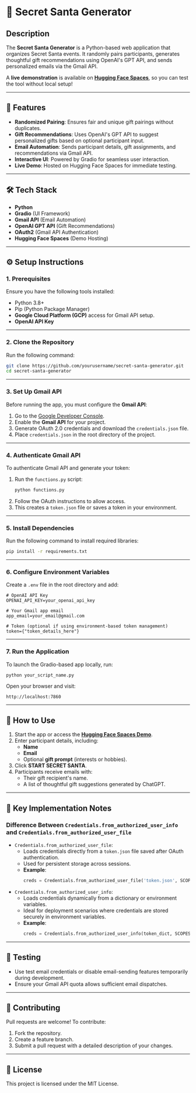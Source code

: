 # 🎅 **Secret Santa Generator**  

## **Description**  
The **Secret Santa Generator** is a Python-based web application that organizes Secret Santa events. It randomly pairs participants, generates thoughtful gift recommendations using OpenAI's GPT API, and sends personalized emails via the Gmail API.  

A **live demonstration** is available on [**Hugging Face Spaces**](https://huggingface.co/spaces/your_space_link), so you can test the tool without local setup!  

---

## 🚀 **Features**  
- **Randomized Pairing**: Ensures fair and unique gift pairings without duplicates.  
- **Gift Recommendations**: Uses OpenAI's GPT API to suggest personalized gifts based on optional participant input.  
- **Email Automation**: Sends participant details, gift assignments, and recommendations via Gmail API.  
- **Interactive UI**: Powered by Gradio for seamless user interaction.  
- **Live Demo**: Hosted on Hugging Face Spaces for immediate testing.  

---

## 🛠️ **Tech Stack**  
- **Python**  
- **Gradio** (UI Framework)  
- **Gmail API** (Email Automation)  
- **OpenAI GPT API** (Gift Recommendations)  
- **OAuth2** (Gmail API Authentication)  
- **Hugging Face Spaces** (Demo Hosting)  

---

## ⚙️ **Setup Instructions**

### 1. **Prerequisites**  
Ensure you have the following tools installed:  
- Python 3.8+  
- Pip (Python Package Manager)  
- **Google Cloud Platform (GCP)** access for Gmail API setup.  
- **OpenAI API Key**  

---

### 2. **Clone the Repository**  
Run the following command:  
```bash
git clone https://github.com/yourusername/secret-santa-generator.git
cd secret-santa-generator
```

---

### 3. **Set Up Gmail API**  
Before running the app, you must configure the **Gmail API**:  
1. Go to the [Google Developer Console](https://console.cloud.google.com/).  
2. Enable the **Gmail API** for your project.  
3. Generate OAuth 2.0 credentials and download the `credentials.json` file.  
4. Place `credentials.json` in the root directory of the project.  

---

### 4. **Authenticate Gmail API**  
To authenticate Gmail API and generate your token:  
1. Run the `functions.py` script:  
   ```bash
   python functions.py
   ```
2. Follow the OAuth instructions to allow access.  
3. This creates a `token.json` file or saves a token in your environment.  

---

### 5. **Install Dependencies**  
Run the following command to install required libraries:  
```bash
pip install -r requirements.txt
```

---

### 6. **Configure Environment Variables**  
Create a `.env` file in the root directory and add:  
```env
# OpenAI API Key
OPENAI_API_KEY=your_openai_api_key

# Your Gmail app email
app_email=your_email@gmail.com

# Token (optional if using environment-based token management)
token={"token_details_here"}
```

---

### 7. **Run the Application**  
To launch the Gradio-based app locally, run:  
```bash
python your_script_name.py
```
Open your browser and visit:  
```plaintext
http://localhost:7860
```

---

## 🎥 **How to Use**  
1. Start the app or access the [**Hugging Face Spaces Demo**]((https://huggingface.co/spaces/galudSla/secret-santa)).  
2. Enter participant details, including:  
   - **Name**  
   - **Email**  
   - Optional **gift prompt** (interests or hobbies).  
3. Click **START SECRET SANTA**.  
4. Participants receive emails with:  
   - Their gift recipient's name.  
   - A list of thoughtful gift suggestions generated by ChatGPT.  

---

## 🔑 **Key Implementation Notes**  

### **Difference Between `Credentials.from_authorized_user_info` and `Credentials.from_authorized_user_file`**  
- `Credentials.from_authorized_user_file`:  
   - Loads credentials directly from a `token.json` file saved after OAuth authentication.  
   - Used for persistent storage across sessions.  
   - **Example**:  
     ```python
     creds = Credentials.from_authorized_user_file('token.json', SCOPES)
     ```  
- `Credentials.from_authorized_user_info`:  
   - Loads credentials dynamically from a dictionary or environment variables.  
   - Ideal for deployment scenarios where credentials are stored securely in environment variables.  
   - **Example**:  
     ```python
     creds = Credentials.from_authorized_user_info(token_dict, SCOPES)
     ```  

---

## 🧪 **Testing**  
- Use test email credentials or disable email-sending features temporarily during development.  
- Ensure your Gmail API quota allows sufficient email dispatches.  

---

## 🙌 **Contributing**  
Pull requests are welcome! To contribute:  
1. Fork the repository.  
2. Create a feature branch.  
3. Submit a pull request with a detailed description of your changes.  

---

## 📜 **License**  
This project is licensed under the MIT License.  
